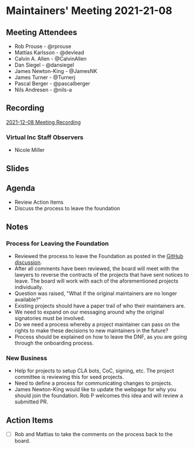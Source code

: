# Maintainers' Meeting 2021-21-08

## Meeting Attendees

- Rob Prouse - @rprouse
- Mattias Karlsson - @devlead
- Calvin A. Allen - @CalvinAllen
- Dan Siegel - @dansiegel
- James Newton-King - @JamesNK
- James Turner - @Turnerj
- Pascal Berger - @pascalberger
- Nils Andresen - @nils-a

## Recording

[2021-12-08 Meeting Recording](https://dotnetfoundation-my.sharepoint.com/:v:/g/personal/rob_prouse_dotnetfoundation_org/EY43JJ8V8w1LvEAvlA1Pt44BSawK2QTBao5TLYaMwGdV4A?e=Ob2j8A)

### Virtual Inc Staff Observers

- Nicole Miller

## Slides

## Agenda

- Review Action Items
- Discuss the process to leave the foundation

## Notes

### Process for Leaving the Foundation

- Reviewed the process to leave the Foundation as posted in the [GitHub discussion](https://github.com/dotnet-foundation/Home/discussions/68#discussioncomment-1774246).
- After all comments have been reviewed, the board will meet with the lawyers to reverse the contracts of the projects that have sent notices to leave. The board will work with each of the aforementioned projects individually.
- Question was raised, "What if the original maintainers are no longer available?"
- Existing projects should have a paper trail of who their maintainers are.
- We need to expand on our messaging around why the original signatories must be involved.
- Do we need a process whereby a project maintainer can pass on the rights to make these decisions to new maintainers in the future?
- Process should be explained on how to leave the DNF, as you are going through the onboarding process.

### New Business

- Help for projects to setup CLA bots, CoC, signing, etc. The project committee is reviewing this for seed projects.
- Need to define a process for communicating changes to projects.
- James Newton-King would like to update the webpage for why you should join the foundation. Rob P welcomes this idea and will review a submitted PR.

## Action Items

- [ ] Rob and Mattias to take the comments on the process back to the board.
